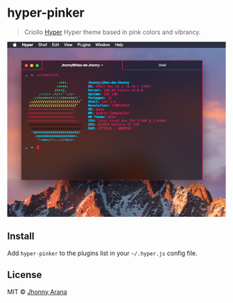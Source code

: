 # hyper-pinker

> Criollo [Hyper](https://hyper.is) Hyper theme based in pink colors and vibrancy.

![](screenshot.png)


## Install

Add `hyper-pinker` to the plugins list in your `~/.hyper.js` config file.

## License

MIT © [Jhonny Arana](https://github.com/aranajhonny)
